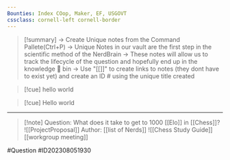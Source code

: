 ```yaml
---
Bounties: Index COop, Maker, EF, USGOVT
cssclass: cornell-left cornell-border
---
```

>[!summary] 
>-> Create Unique notes from the Command Pallete(Ctrl+P)
>-> Unique Notes in our vault are the first step in the scientific method of the NerdBrain
-> These notes will allow us to track the lifecycle of the question and hopefully end up in the knowledge 🧠 bin
-> Use "[[]]" to create links to notes (they dont have to exist yet) and create an ID # using the unique title created 

>[!cue] hello world

>[!cue] Hello world

---

>[!note] Question: 
> What does it take to get to 1000 [[Elo]] in [[Chess]]?
![[ProjectProposal]]
Author: [[list of Nerds]]
![[Chess Study Guide]]
[[workgroup meeting]]

#Question #ID202308051930